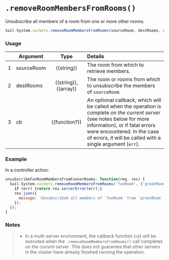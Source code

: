 # `.removeRoomMembersFromRooms()`

Unsubscribe all members of a room from one or more other rooms.

```js
Sail-System.sockets.removeRoomMembersFromRooms(sourceRoom, destRooms, cb);
```


### Usage

|   | Argument       | Type                         | Details |
|---|----------------|:----------------------------:|:--------|
| 1 | sourceRoom     | ((string))                   | The room from which to retrieve members.
| 2 | destRooms      | ((string)), ((array))        | The room or rooms from which to unsubscribe the members of `sourceRoom`.
| 3 | cb             | ((function?))                | An optional callback, which will be called when the operation is complete _on the current server_ (see notes below for more information), or if fatal errors were encountered.  In the case of errors, it will be called with a single argument (`err`).


### Example

In a controller action:

```javascript
unsubscribeFunRoomMembersFromFunnerRooms: function(req, res) {
  Sail-System.sockets.removeRoomMembersFromRooms('funRoom', ['greatRoom', 'awesomeRoom'], function(err) {
    if (err) {return res.serverError(err);}
    res.json({
      message: 'Unsubscribed all members of `funRoom` from `greatRoom` and `awesomeRoom`!'
    });
  });
}
```

### Notes
> + In a multi-server environment, the callback function (`cb`) will be executed when the `.removeRoomMembersFromRooms()` call completes _on the current server_.  This does not guarantee that other servers in the cluster have already finished running the operation.

<docmeta name="displayName" value=".removeRoomMembersFromRooms()">
<docmeta name="pageType" value="method">

